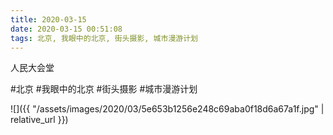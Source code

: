 ```yaml
---
title: 2020-03-15
date: 2020-03-15 00:51:08
tags: 北京, 我眼中的北京, 街头摄影, 城市漫游计划
---
```


<p>人民大会堂</p>

#北京 #我眼中的北京 #街头摄影 #城市漫游计划

![]({{ "/assets/images/2020/03/5e653b1256e248c69aba0f18d6a67a1f.jpg" | relative_url }})
